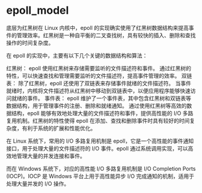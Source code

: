 # epoll_model
底层为红黑树在 Linux 内核中，epoll 的实现确实使用了红黑树数据结构来提高事件的管理效率。红黑树是一种自平衡的二叉查找树，具有较快的插入、删除和查找操作的时间复杂度。

在 epoll 的实现中，主要有以下几个关键的数据结构和算法：

红黑树：
epoll 使用红黑树来存储需要监听的文件描述符和事件。
通过红黑树的特性，可以快速查找和管理需要监听的文件描述符，提高事件管理的效率。
双链表：
除了红黑树，epoll 还使用了双链表来存储事件就绪的文件描述符。
当事件就绪时，内核将文件描述符从红黑树中移动到双链表中，以便应用程序能够快速访问就绪的事件。
事件表：
epoll 维护了一个事件表，其中包含红黑树和双链表等数据结构，用于管理事件的注册、删除和就绪通知。
通过使用红黑树等高效的数据结构，epoll 能够有效地处理大量的文件描述符和事件，提供高性能的 I/O 多路复用机制。红黑树的特性使得 epoll 在添加、查找和删除事件时具有较好的时间复杂度，有利于系统的扩展和性能优化。


在 Linux 系统下，常用的 I/O 多路复用机制是 epoll，它是一个高性能的事件通知接口，用于处理大量的文件描述符的 I/O 事件。epoll 通过系统调用实现，可以高效地管理大量的并发连接和事件。

而在 Windows 系统下，对应的高性能 I/O 多路复用机制是 I/O Completion Ports (IOCP)。IOCP 是 Windows 平台上用于高性能异步 I/O 完成通知的机制，适用于处理大量并发的 I/O 操作。
